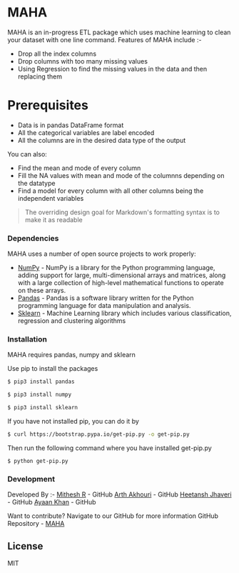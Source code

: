# MAHA

MAHA is an in-progress ETL package which uses machine learning to clean your dataset with one line command. Features of MAHA include :-

  - Drop all the index columns
  - Drop columns with too many missing values
  - Using Regression to find the missing values in the data and then replacing them

# Prerequisites

  - Data is in pandas DataFrame format
  - All the categorical variables are label encoded
  - All the columns are in the desired data type of the output

You can also:
  - Find the mean and mode of every column
  - Fill the NA values with mean and mode of the columnns depending on the datatype
  - Find a model for every column with all other columns being the independent variables 

> The overriding design goal for Markdown's
> formatting syntax is to make it as readable
### Dependencies

MAHA uses a number of open source projects to work properly:

* [NumPy] - NumPy is a library for the Python programming language, adding support for large, multi-dimensional arrays and matrices, along with a large collection of high-level mathematical functions to operate on these arrays.
* [Pandas] - Pandas is a software library written for the Python programming language for data manipulation and analysis.
* [Sklearn] - Machine Learning library which includes various classification, regression and clustering algorithms

### Installation

MAHA requires pandas, numpy and sklearn

Use pip to install the packages

```sh
$ pip3 install pandas
```
```sh
$ pip3 install numpy
```
```sh
$ pip3 install sklearn
```

If you have not installed pip, you can do it by

```sh
$ curl https://bootstrap.pypa.io/get-pip.py -o get-pip.py
```
Then run the following command where you have installed get-pip.py
```
$ python get-pip.py
```

### Development

Developed By :-
[Mithesh R] - GitHub 
[Arth Akhouri] - GitHub
[Heetansh Jhaveri] - GitHub
[Ayaan Khan] - GitHub

Want to contribute? Navigate to our GitHub for more information
GitHub Repository - [MAHA]

License
----

MIT

[//]: # (These are reference links used in the body of this note and get stripped out when the markdown processor does its job. There is no need to format nicely because it shouldn't be seen. Thanks SO - http://stackoverflow.com/questions/4823468/store-comments-in-markdown-syntax)

   [MAHA]: <https://github.com/FlintyTub49/MAHA>
   [NumPy]: <https://numpy.org>
   [Pandas]: <https://pandas.pydata.org>
   [Sklearn]: <https://scikit-learn.org/stable/>
   [Arth Akhouri]: <https://github.com/user/FlintyTub49>
   [Mithesh R]: <https://github.com/user/259-mit>
   [Heetansh Jhaveri]: <https://github.com/user/hjj31>
   [Ayaan Khan]: <https://github.com/user/ayaan-27>

   [PlDb]: <https://github.com/joemccann/dillinger/tree/master/plugins/dropbox/README.md>
   [PlGh]: <https://github.com/joemccann/dillinger/tree/master/plugins/github/README.md>
   [PlGd]: <https://github.com/joemccann/dillinger/tree/master/plugins/googledrive/README.md>
   [PlOd]: <https://github.com/joemccann/dillinger/tree/master/plugins/onedrive/README.md>
   [PlMe]: <https://github.com/joemccann/dillinger/tree/master/plugins/medium/README.md>
   [PlGa]: <https://github.com/RahulHP/dillinger/blob/master/plugins/googleanalytics/README.md>
